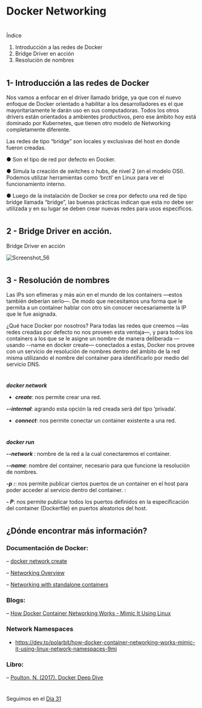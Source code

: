 

# Docker Networking
#

Índice

1. Introducción a las redes de Docker
2. Bridge Driver en acción
3. Resolución de nombres

#
#
## 1- Introducción a las redes de Docker


Nos vamos a enfocar en el driver llamado bridge, ya que con el nuevo enfoque de Docker orientado a habilitar a los desarrolladores es el que mayoritariamente le darán uso en sus computadoras. Todos los otros drivers están orientados a ambientes productivos, pero ese ámbito hoy está dominado por Kubernetes, que tienen otro modelo
de Networking completamente diferente.




Las redes de tipo “bridge” son locales y exclusivas del host en donde fueron creadas.

● Son el tipo de red por defecto en Docker.

● Simula la creación de switches o hubs, de nivel 2 (en el modelo OSI). Podemos utilizar herramientas como ‘brctl’ en Linux para ver el funcionamiento interno.

● Luego de la instalación de Docker se crea por defecto una red de tipo bridge llamada “bridge”, las buenas prácticas indican que esta no debe ser utilizada y en su lugar se deben crear nuevas redes para usos específicos.


#
#
## 2 - Bridge Driver en acción.

Bridge Driver en acción


![Screenshot_56](https://user-images.githubusercontent.com/96561825/173254861-7e6f4353-823a-4fc0-a522-bc7f49f79dae.png)


#
#
## 3 - Resolución de nombres


Las IPs son efímeras y más aún en el mundo de los containers —estos también deberían serlo—. De modo que necesitamos una forma que le permita a un container hablar con otro sin conocer necesariamente la IP que le fue asignada.

¿Qué hace Docker por nosotros?
Para todas las redes que creemos —las redes creadas por defecto no nos proveen esta ventaja—, y para todos los containers a los que se le asigne un nombre de manera deliberada —usando --name en docker create— conectados a estas, Docker nos provee con un servicio de resolución de nombres dentro del ámbito de la red misma utilizando el nombre del container para identificarlo por medio del servicio DNS.
#

***docker network***

- ***create***: nos permite crear una red.

***--internal***: agrando esta opción la red creada será del tipo ‘privada’.

- ***connect***: nos permite conectar un container existente a una red.
#

***docker run***

***--network <networkName>***: nombre de la red a la cual conectaremos el container.
  
***--name***: nombre del container, necesario para que funcione la resolución de nombres.
  
***-p <hostPort>:<containerPort>***:  nos permite publicar ciertos puertos de un container en el host para poder acceder al servicio dentro del container. <hostPort>:<containerPort>
  
***- P***: nos permite publicar todos los puertos definidos en la especificación del container (Dockerfile) en puertos aleatorios del host.

#
#
  
## ¿Dónde encontrar más información?
  
  
  ### Documentación de Docker:
  
– [docker network create](https://docs.docker.com/engine/reference/commandline/network_create/#specify-advanced-options)
  
– [Networking Overview](https://docs.docker.com/network/)
  
– [Networking with standalone containers](https://docs.docker.com/network/network-tutorial-standalone/)
  
  
  ### Blogs:
  
– [How Docker Container Networking Works - Mimic It Using Linux](https://dev.to/polarbit/how-docker-container-networking-works-mimic-it-using-linux-network-namespaces-9mj)
  
### Network Namespaces
  - https://dev.to/polarbit/how-docker-container-networking-works-mimic-it-using-linux-network-namespaces-9mj 
  
 ### Libro:
– [Poulton, N. (2017). Docker Deep Dive](https://www.amazon.com/-/es/Nigel-Poulton/dp/1521822808)
  
  

#
#
#
#
#


Seguimos en el [Día 31](day31.md)
